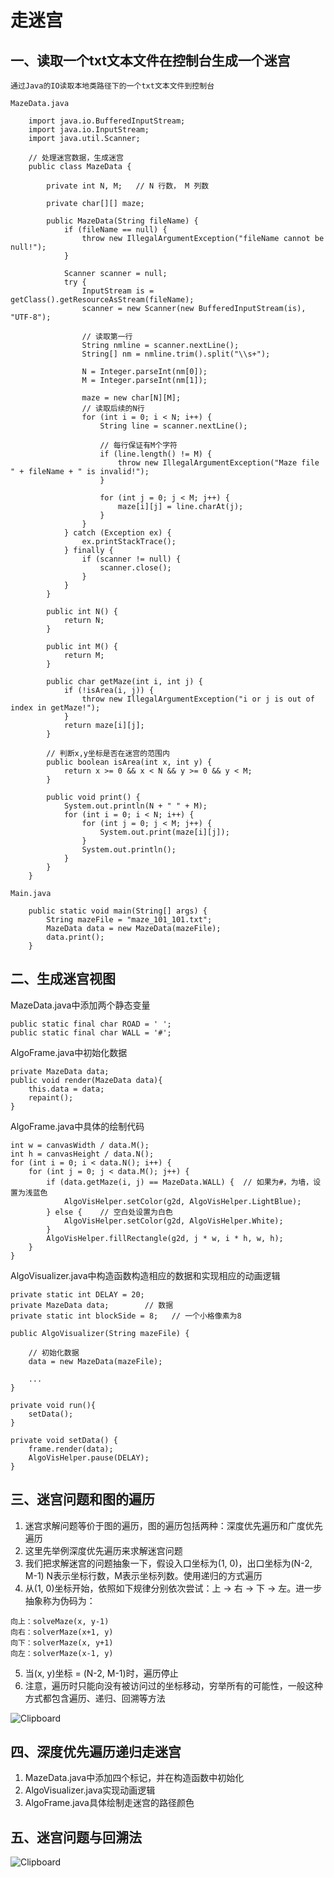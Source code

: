 # 走迷宫

## 一、读取一个txt文本文件在控制台生成一个迷宫

    通过Java的IO读取本地类路径下的一个txt文本文件到控制台
    
    MazeData.java
    
        import java.io.BufferedInputStream;
        import java.io.InputStream;
        import java.util.Scanner;
        
        // 处理迷宫数据，生成迷宫
        public class MazeData {
        
            private int N, M;   // N 行数， M 列数
        
            private char[][] maze;
        
            public MazeData(String fileName) {
                if (fileName == null) {
                    throw new IllegalArgumentException("fileName cannot be null!");
                }
        
                Scanner scanner = null;
                try {
                    InputStream is = getClass().getResourceAsStream(fileName);
                    scanner = new Scanner(new BufferedInputStream(is), "UTF-8");
        
                    // 读取第一行
                    String nmline = scanner.nextLine();
                    String[] nm = nmline.trim().split("\\s+");
        
                    N = Integer.parseInt(nm[0]);
                    M = Integer.parseInt(nm[1]);
        
                    maze = new char[N][M];
                    // 读取后续的N行
                    for (int i = 0; i < N; i++) {
                        String line = scanner.nextLine();
        
                        // 每行保证有M个字符
                        if (line.length() != M) {
                            throw new IllegalArgumentException("Maze file " + fileName + " is invalid!");
                        }
        
                        for (int j = 0; j < M; j++) {
                            maze[i][j] = line.charAt(j);
                        }
                    }
                } catch (Exception ex) {
                    ex.printStackTrace();
                } finally {
                    if (scanner != null) {
                        scanner.close();
                    }
                }
            }
        
            public int N() {
                return N;
            }
        
            public int M() {
                return M;
            }
        
            public char getMaze(int i, int j) {
                if (!isArea(i, j)) {
                    throw new IllegalArgumentException("i or j is out of index in getMaze!");
                }
                return maze[i][j];
            }
        
            // 判断x,y坐标是否在迷宫的范围内
            public boolean isArea(int x, int y) {
                return x >= 0 && x < N && y >= 0 && y < M;
            }
        
            public void print() {
                System.out.println(N + " " + M);
                for (int i = 0; i < N; i++) {
                    for (int j = 0; j < M; j++) {
                        System.out.print(maze[i][j]);
                    }
                    System.out.println();
                }
            }
        }

    Main.java 
    
        public static void main(String[] args) {
            String mazeFile = "maze_101_101.txt";
            MazeData data = new MazeData(mazeFile);
            data.print();
        }
        
## 二、生成迷宫视图

  MazeData.java中添加两个静态变量
    
    public static final char ROAD = ' ';
    public static final char WALL = '#';
        
  AlgoFrame.java中初始化数据
  
    private MazeData data;
    public void render(MazeData data){
        this.data = data;
        repaint();
    } 
  
  AlgoFrame.java中具体的绘制代码
  
    int w = canvasWidth / data.M();
    int h = canvasHeight / data.N();
    for (int i = 0; i < data.N(); i++) {
        for (int j = 0; j < data.M(); j++) {
            if (data.getMaze(i, j) == MazeData.WALL) {  // 如果为#，为墙，设置为浅蓝色
                AlgoVisHelper.setColor(g2d, AlgoVisHelper.LightBlue);
            } else {    // 空白处设置为白色
                AlgoVisHelper.setColor(g2d, AlgoVisHelper.White);
            }
            AlgoVisHelper.fillRectangle(g2d, j * w, i * h, w, h);
        }
    }
    
  AlgoVisualizer.java中构造函数构造相应的数据和实现相应的动画逻辑
  
    private static int DELAY = 20;
    private MazeData data;        // 数据
    private static int blockSide = 8;   // 一个小格像素为8
  
    public AlgoVisualizer(String mazeFile) {
    
        // 初始化数据
        data = new MazeData(mazeFile);
        
        ...
    }
  
    private void run(){
        setData();
    }

    private void setData() {
        frame.render(data);
        AlgoVisHelper.pause(DELAY);
    }
    
## 三、迷宫问题和图的遍历

  1. 迷宫求解问题等价于图的遍历，图的遍历包括两种：深度优先遍历和广度优先遍历
  2. 这里先举例深度优先遍历来求解迷宫问题
  3. 我们把求解迷宫的问题抽象一下，假设入口坐标为(1, 0)，出口坐标为(N-2, M-1) N表示坐标行数，M表示坐标列数。使用递归的方式遍历
  4. 从(1, 0)坐标开始，依照如下规律分别依次尝试：上 -> 右 -> 下 -> 左。进一步抽象称为伪码为：
  
    向上：solveMaze(x, y-1)
    向右：solverMaze(x+1, y)
    向下：solverMaze(x, y+1)
    向左：solverMaze(x-1, y)
        
  5. 当(x, y)坐标 = (N-2, M-1)时，遍历停止
  6. 注意，遍历时只能向没有被访问过的坐标移动，穷举所有的可能性，一般这种方式都包含遍历、递归、回溯等方法
  
  ![Clipboard](resources/4-5-1.png)
  
## 四、深度优先遍历递归走迷宫

  1. MazeData.java中添加四个标记，并在构造函数中初始化
  2. AlgoVisualizer.java实现动画逻辑
  3. AlgoFrame.java具体绘制走迷宫的路径颜色
  
## 五、迷宫问题与回溯法

  ![Clipboard](resources/4-5-result.png)